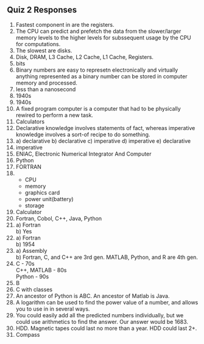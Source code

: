 ## Quiz 2 Responses

1. Fastest component in are the registers.  
2. The CPU can predict and prefetch the data from the slower/larger memory levels to the higher levels for subssequent usage by the CPU for computations.
3. The slowest are disks.
4. Disk, DRAM, L3 Cache, L2 Cache, L1 Cache, Registers.
5. bits
6. Binary numbers are easy to represetn electronically and virtually anything represented as a binary number can be stored in computer memory and processed.
7. less than a nanosecond
8. 1940s
9. 1940s
10. A fixed program computer is a computer that had to be physically rewired to perform a new task.
11. Calculators
12. Declarative knowledge involves statements of fact, whereas imperative knowledge involves a sort-of recipe to do something.
13. a) declarative
    b) declarative
    c) imperative
    d) imperative
    e) declarative
14. imperative
15. ENIAC, Electronic Numerical Integrator And Computer
16. Python
17. FORTRAN
18. + CPU
    + memory
    + graphics card
    + power unit(battery)
    + storage
19. Calculator
20. Fortran, Cobol, C++, Java, Python
21. a) Fortran  
    b) Yes  
22. a) Fortran  
    b) 1954  
23. a) Assembly  
    b) Fortran, C, and C++ are 3rd gen. MATLAB, Python, and R are 4th gen.
24. C - 70s  
    C++, MATLAB - 80s  
    Python - 90s  
25. B
26. C with classes
27. An ancestor of Python is ABC. An ancestor of Matlab is Java.
28. A logarithm can be used to find the power value of a number, and allows you to use in in several ways.
29. You could easily add all the predicted numbers individually, but we could use arithmetics to find the answer. Our answer would be 1683.
30. HDD. Magnetic tapes could last no more than a year. HDD could last 2+.
31. Compass

